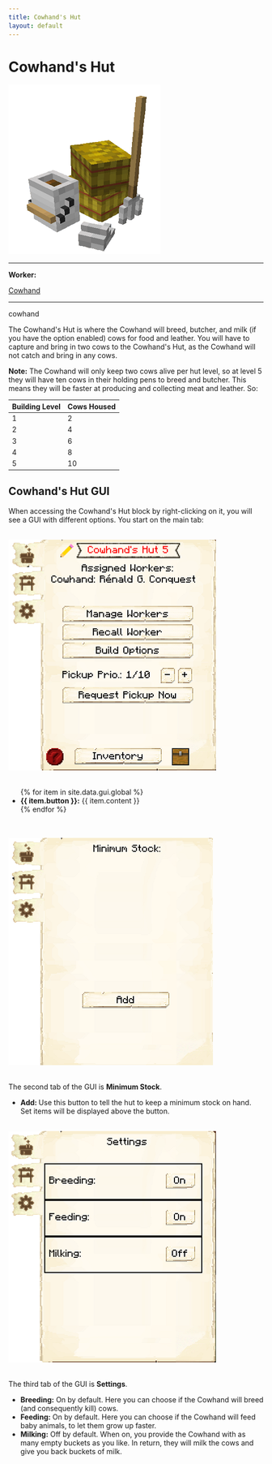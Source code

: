 ```yaml
---
title: Cowhand's Hut
layout: default
---
```

# Cowhand's Hut

<div class="infobox box text-center">
    <img src="../../assets/images/buildings/cowhand.png" alt="Cowhand's Hut" />
    <hr />
    <div class="row section-text text-left">
        <div class="col">
        <p><strong>Worker:</strong></p>
        </div>
        <div class="col">
        <p><a href="../workers/cowhand">Cowhand</a></p>
        </div>
    </div>
    <hr />
    <recipe>cowhand</recipe>
</div>

The Cowhand's Hut is where the Cowhand will breed, butcher, and milk (if you have the option enabled) cows for food and leather. You will have to capture and bring in two cows to the Cowhand's Hut, as the Cowhand will not catch and bring in any cows.

**Note:** The Cowhand will only keep two cows alive per hut level, so at level 5 they will have ten cows in their holding pens to breed and butcher. This means they will be faster at producing and collecting meat and leather. So:


| Building Level | Cows Housed |
| ----- | ----- |
| 1 | 2 |
| 2 | 4 |
| 3 | 6 |
| 4 | 8 |
| 5 | 10 |  


## Cowhand's Hut GUI
    
When accessing the Cowhand's Hut block by right-clicking on it, you will see a GUI with different options.   You start on the main tab:

  <br>
    <div class="row">
      <div class="col-sm-12 col-md">
        <img src="../../assets/images/gui/cowhandgui1.png" class="img-fluid mx-auto" alt="Cowhand's Hut GUI">
      </div>
      <div class="col-sm-12 col-md">
        <br>
        <ul>
          {% for item in site.data.gui.global %}
            <li><strong>{{ item.button }}:</strong> {{ item.content }}</li>
          {% endfor %}
        </ul>
      </div>
    </div>
    <br>

   <br>
    <div class="row">
      <div class="col-sm-12 col-md">
        <img src="../../assets/images/gui/cowhandgui2.png" class="img-fluid mx-auto" alt="Cowhand's Hut GUI 2">
      </div>
     <div class="col-sm-12 col-md">
      <br>
      <p>The second tab of the GUI is <strong>Minimum Stock</strong>. </p>
      <ul>
          <li><strong> Add: </strong> Use this button to tell the hut to keep a minimum stock on hand. Set items will be displayed above the button.</li>
      </ul>
     </div>
    </div>

   <br>
    <div class="row">
      <div class="col-sm-12 col-md">
        <img src="../../assets/images/gui/cowhandgui3.png" class="img-fluid mx-auto" alt="Cowhand's Hut GUI 3">
      </div>
      <div class="col-sm-12 col-md">
        <br>
        <p>The third tab of the GUI is <strong>Settings</strong>. </p>
        <ul>
           <li><b>Breeding:</b> On by default. Here you can choose if the Cowhand will breed (and consequently kill) cows.</li>
           <li><b>Feeding:</b> On by default. Here you can choose if the Cowhand will feed baby animals, to let them grow up faster.</li>
           <li><b>Milking:</b> Off by default. When on, you provide the Cowhand with as many empty buckets as you like. In return, they will milk the cows and give you back buckets of milk.</li>
        </ul>
      </div>
    </div>  

